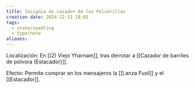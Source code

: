 ```yaml
---
title: Insignia de cazador de los Polvorillas
creation date: 2024-12-11 18:01
tags:
  - state/seedling
  - type/note
aliases:
---
```

Localización: En [[2) Viejo Yharnam]], tras derrotar a [[Cazador de barriles de pólvora (Estacador)]].

Efecto: Permite comprar en los mensajeros la [[Lanza Fusil]] y el [[Estacador]].
